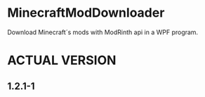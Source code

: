 # MinecraftModDownloader
Download Minecraft´s mods with ModRinth api in a WPF program. 

# ACTUAL VERSION
<h2> 1.2.1-1 </h2>
